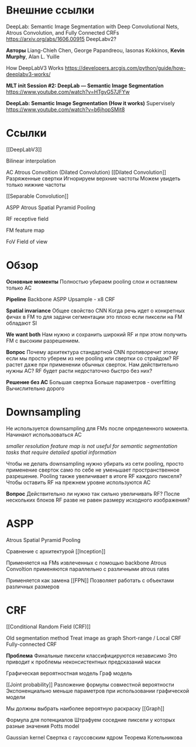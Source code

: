 
# Внешние ссылки


DeepLab: Semantic Image Segmentation with Deep Convolutional Nets, Atrous Convolution, and Fully Connected CRFs
https://arxiv.org/abs/1606.00915
DeepLabv2?

**Авторы**
Liang-Chieh Chen, George Papandreou, Iasonas Kokkinos, **Kevin Murphy**, Alan L. Yuille

How DeepLabV3 Works
https://developers.arcgis.com/python/guide/how-deeplabv3-works/

**MLT __init__ Session #2: DeepLab — Semantic Image Segmentation**
https://www.youtube.com/watch?v=HTgvG57JFYw

**DeepLab: Semantic Image Segmentation (How it works)**
Supervisely
https://www.youtube.com/watch?v=b6jhopSMit8

# Ссылки

[[DeepLabV3]]

Bilinear interpolation

AC
Atrous Convoltion (Dilated Convolution)
[[Dilated Convolution]]
Разряженные свертки
Игнорируем верхние частоты
Можем увидеть только нижние частоты

[[Separable Convolution]]

ASPP
Atrous Spatial Pyramid Pooling

RF
receptive field

FM
feature map

FoV
Field of view

# Обзор

**Основные моменты**
Полностью убираем pooling слои и оставляем только AC

**Pipeline**
Backbone
ASPP
Upsample - x8
CRF

**Spatial invariance**
Общее свойство CNN
Когда речь идет о конкретных фичах в FM то для задачи сегментации это плохо если пиксели на FM обладают SI

**We want both**
Нам нужно и сохранить широкий RF и при этом получить FM с высоким разрешением.

**Вопрос**
Почему архитектура стандартной CNN противоречит этому если мы просто уберем из нее pooling или свертки со страйдом? RF растет даже при применении обычных сверток. Нам действительно нужны AC? RF будет расти недостаточно быстро без них?

**Решение без AC**
Большая свертка
Больше параметров - overfitting
Вычислительно дорого

# Downsampling

Не используется downsampling для FMs после определенного момента.
Начинают использоваться AC

*smaller resolution feature map is not useful for semantic segmentation tasks that require detailed spatial information* 

Чтобы не делать downsampling нужно убирать из сети pooling, просто применение сверток само по себе не уменьшает пространственное разрешение.
Pooling также увеличивает в итоге RF каждого пикселя?
Чтобы оставить RF на прежнем уровне используются AC

**Вопрос**
Действительно ли нужно так сильно увеличивать RF?
После нескольких блоков RF разве не равен размеру исходного изображения?

# ASPP

Atrous Spatial Pyramid Pooling

Сравнение с архитектурой [[Inception]]

Применяется на FMs извлеченных с помощью backbone
Atrous Convoltion применяются параллельно с различными atrous rates

Применяется как замена [[FPN]]
Позволяет работать с объектами различных размеров


# CRF

[[Conditional Random Field (CRF)]]

Old segmentation method
Treat image as graph
Short-range / Local CRF
Fully-connected CRF

**Проблема**
Финальные пиксели классифицируются независимо
Это приводит к проблемы неконсистентных предсказаний маски

Графическая вероятностная модель
Граф модель

[[Joint probability]]
Разложение формулы совместной вероятности
Экспоненциально меньше параметров при использовании графической модели

Мы должны выбрать наиболее вероятную раскраску
[[Graph]]

Формула для потенциалов
Штрафуем соседние пиксели у которых разные значения
Potts model

Gaussian kernel
Свертка с гауссовским ядром
Теорема Котельникова
